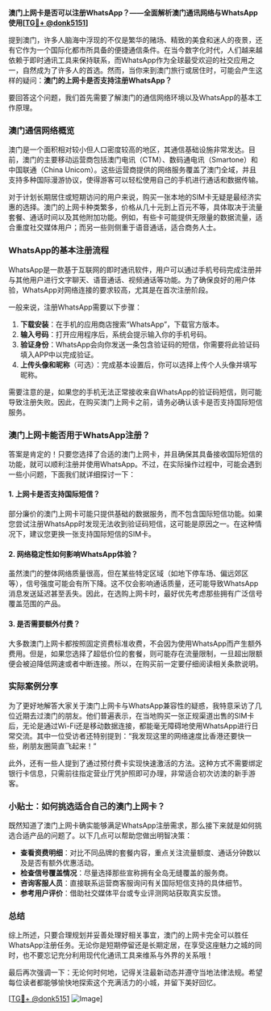 **澳门上网卡是否可以注册WhatsApp？——全面解析澳门通讯网络与WhatsApp使用[[TG💪+ @donk5151](https://t.me/s/donk5151)]**

提到澳门，许多人脑海中浮现的不仅是繁华的赌场、精致的美食和迷人的夜景，还有它作为一个国际化都市所具备的便捷通信条件。在当今数字化时代，人们越来越依赖于即时通讯工具来保持联系，而WhatsApp作为全球最受欢迎的社交应用之一，自然成为了许多人的首选。然而，当你来到澳门旅行或居住时，可能会产生这样的疑问：**澳门的上网卡是否支持注册WhatsApp？**

要回答这个问题，我们首先需要了解澳门的通信网络环境以及WhatsApp的基本工作原理。

### 澳门通信网络概览

澳门是一个面积相对较小但人口密度较高的地区，其通信基础设施非常发达。目前，澳门的主要移动运营商包括澳门电讯（CTM）、数码通电讯（Smartone）和中国联通（China Unicom）。这些运营商提供的网络服务覆盖了澳门全域，并且支持多种国际漫游协议，使得游客可以轻松使用自己的手机进行通话和数据传输。

对于计划长期居住或短期访问的用户来说，购买一张本地的SIM卡无疑是最经济实惠的选择。澳门的上网卡种类繁多，价格从几十元到上百元不等，具体取决于流量套餐、通话时间以及其他附加功能。例如，有些卡可能提供无限量的数据流量，适合重度社交媒体用户；而另一些则侧重于语音通话，适合商务人士。

### WhatsApp的基本注册流程

WhatsApp是一款基于互联网的即时通讯软件，用户可以通过手机号码完成注册并与其他用户进行文字聊天、语音通话、视频通话等功能。为了确保良好的用户体验，WhatsApp对网络连接的要求较高，尤其是在首次注册阶段。

一般来说，注册WhatsApp需要以下步骤：
1. **下载安装**：在手机的应用商店搜索“WhatsApp”，下载官方版本。
2. **输入号码**：打开应用程序后，系统会提示输入你的手机号码。
3. **验证身份**：WhatsApp会向你发送一条包含验证码的短信，你需要将此验证码填入APP中以完成验证。
4. **上传头像和昵称**（可选）：完成基本设置后，你可以选择上传个人头像并填写昵称。

需要注意的是，如果您的手机无法正常接收来自WhatsApp的验证码短信，则可能导致注册失败。因此，在购买澳门上网卡之前，请务必确认该卡是否支持国际短信服务。

### 澳门上网卡能否用于WhatsApp注册？

答案是肯定的！只要您选择了合适的澳门上网卡，并且确保其具备接收国际短信的功能，就可以顺利注册并使用WhatsApp。不过，在实际操作过程中，可能会遇到一些小问题，下面我们就详细探讨一下：

#### 1. 上网卡是否支持国际短信？
部分廉价的澳门上网卡可能只提供基础的数据服务，而不包含国际短信功能。如果您尝试注册WhatsApp时发现无法收到验证码短信，这可能是原因之一。在这种情况下，建议您更换一张支持国际短信的SIM卡。

#### 2. 网络稳定性如何影响WhatsApp体验？
虽然澳门的整体网络质量很高，但在某些特定区域（如地下停车场、偏远郊区等），信号强度可能会有所下降。这不仅会影响通话质量，还可能导致WhatsApp消息发送延迟甚至丢失。因此，在选购上网卡时，最好优先考虑那些拥有广泛信号覆盖范围的产品。

#### 3. 是否需要额外付费？
大多数澳门上网卡都按照固定资费标准收费，不会因为使用WhatsApp而产生额外费用。但是，如果您选择了超低价位的套餐，则可能存在流量限制，一旦超出限额便会被迫降低网速或者中断连接。所以，在购买前一定要仔细阅读相关条款说明。

### 实际案例分享

为了更好地解答大家关于澳门上网卡与WhatsApp兼容性的疑惑，我特意采访了几位近期去过澳门的朋友。他们普遍表示，在当地购买一张正规渠道出售的SIM卡后，无论是通过Wi-Fi还是移动数据连接，都能毫无障碍地使用WhatsApp进行日常交流。其中一位受访者还特别提到：“我发现这里的网络速度比香港还要快一些，刷朋友圈简直飞起来！”

此外，还有一些人提到了通过预付费卡实现快速激活的方法。这种方式不需要绑定银行卡信息，只需前往指定营业厅凭护照即可办理，非常适合初次访澳的新手游客。

### 小贴士：如何挑选适合自己的澳门上网卡？

既然知道了澳门上网卡确实能够满足WhatsApp注册需求，那么接下来就是如何挑选合适产品的问题了。以下几点可以帮助您做出明智决策：

- **查看资费明细**：对比不同品牌的套餐内容，重点关注流量额度、通话分钟数以及是否有额外优惠活动。
- **检查信号覆盖情况**：尽量选择那些宣称拥有全岛无缝覆盖的服务商。
- **咨询客服人员**：直接联系运营商客服询问有关国际短信支持的具体细节。
- **参考用户评价**：借助社交媒体平台或专业评测网站获取真实反馈。

### 总结

综上所述，只要合理规划并妥善处理好相关事宜，澳门的上网卡完全可以胜任WhatsApp注册任务。无论你是短期停留还是长期定居，在享受这座魅力之城的同时，也不要忘记充分利用现代化通讯工具来维系与外界的关系哦！

最后再次强调一下：无论何时何地，记得关注最新动态并遵守当地法律法规。希望每位读者都能够愉快地探索这个充满活力的小城，并留下美好回忆。

[[TG💪+ @donk5151](https://t.me/s/donk5151) ![Image](https://i.postimg.cc/rwNCRYN7/Snipaste-2025-04-30-17-27-05.png)]